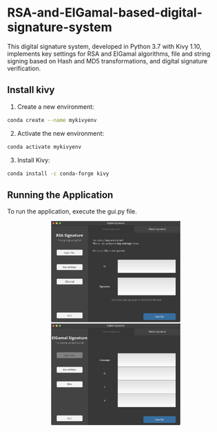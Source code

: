 # RSA-and-ElGamal-based-digital-signature-system

This digital signature system, developed in Python 3.7 with Kivy 1.10, implements key settings for RSA and ElGamal algorithms, file and string signing based on Hash and MD5 transformations, and digital signature verification.

## Install kivy 

1. Create a new environment:
```bash
conda create --name mykivyenv
```

2. Activate the new environment:
```bash
conda activate mykivyenv
```
3. Install Kivy:
```bash
conda install -c conda-forge kivy
```

## Running the Application
To run the application, execute the gui.py file.

<p align="center">
  <img src="https://github.com/YutongGGG/RSA-and-ElGamal-based-digital-signature-system/blob/main/picture.jpg" alt="Digital Signature System_RSA" width="300"/>
  <img src="https://github.com/YutongGGG/RSA-and-ElGamal-based-digital-signature-system/blob/main/picture2.jpg" alt="Digital Signature System_ElGamal" width="300"/>
</p>


